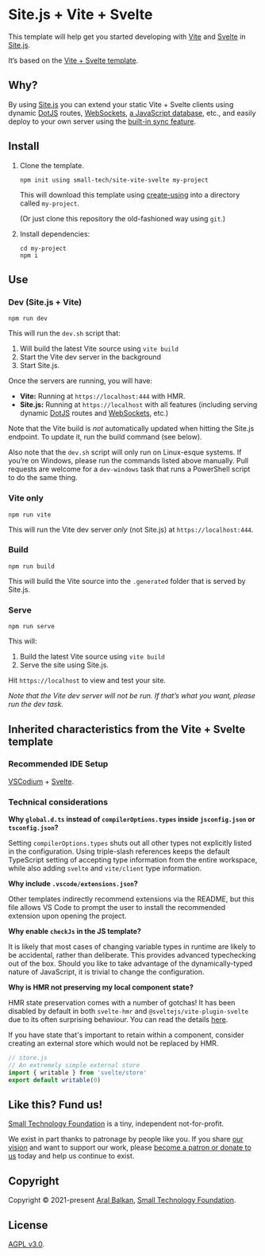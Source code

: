 # Site.js + Vite + Svelte

This template will help get you started developing with [Vite](https://vitejs.dev) and [Svelte](https://svelte.dev) in [Site.js](https://sitejs.org).

It’s based on the [Vite + Svelte template](https://github.com/vitejs/vite/tree/main/packages/create-app/template-svelte).

## Why?

By using [Site.js](https://sitejs.org) you can extend your static Vite + Svelte clients using dynamic [DotJS](https://sitejs.org/#dynamic-sites) routes, [WebSockets](https://sitejs.org/#websockets), [a JavaScript database](https://sitejs.org/#database), etc., and easily deploy to your own server using the [built-in sync feature](https://github.com/small-tech/site.js#sync).

## Install

1. Clone the template.

    ```shell
    npm init using small-tech/site-vite-svelte my-project
    ```

    This will download this template using [create-using](https://github.com/aral/create-using/tree/create-using#readme) into a directory called `my-project`.

    (Or just clone this repository the old-fashioned way using `git`.)

2. Install dependencies:

    ```shell
    cd my-project
    npm i
    ```

## Use

### Dev (Site.js + Vite)

```shell
npm run dev
```

This will run the `dev.sh` script that:

1. Will build the latest Vite source using `vite build`
2. Start the Vite dev server in the background
3. Start Site.js.

Once the servers are running, you will have:

  - __Vite:__ Running at `https://localhost:444` with HMR.
  - __Site.js:__ Running at `https://localhost` with all features (including serving dynamic [DotJS](https://sitejs.org/#dynamic-sites) routes and [WebSockets](https://sitejs.org/#websockets), etc.)

Note that the Vite build is _not_ automatically updated when hitting the Site.js endpoint. To update it, run the build command (see below).

Also note that the `dev.sh` script will only run on Linux-esque systems. If you’re on Windows, please run the commands listed above manually. Pull requests are welcome for a `dev-windows` task that runs a PowerShell script to do the same thing.

### Vite only

```shell
npm run vite
```

This will run the Vite dev server _only_ (not Site.js) at `https://localhost:444`.

### Build

```shell
npm run build
```

This will build the Vite source into the `.generated` folder that is served by Site.js.

### Serve

```shell
npm run serve
```

This will:

1. Build the latest Vite source using `vite build`
2. Serve the site using Site.js.

Hit `https://localhost` to view and test your site.

_Note that the Vite dev server will not be run. If that’s what you want, please run the dev task._

## Inherited characteristics from the Vite + Svelte template

### Recommended IDE Setup

[VSCodium](https://vscodium.com/) + [Svelte](https://marketplace.visualstudio.com/items?itemName=svelte.svelte-vscode).

### Technical considerations

**Why `global.d.ts` instead of `compilerOptions.types` inside `jsconfig.json` or `tsconfig.json`?**

Setting `compilerOptions.types` shuts out all other types not explicitly listed in the configuration. Using triple-slash references keeps the default TypeScript setting of accepting type information from the entire workspace, while also adding `svelte` and `vite/client` type information.

**Why include `.vscode/extensions.json`?**

Other templates indirectly recommend extensions via the README, but this file allows VS Code to prompt the user to install the recommended extension upon opening the project.

**Why enable `checkJs` in the JS template?**

It is likely that most cases of changing variable types in runtime are likely to be accidental, rather than deliberate. This provides advanced typechecking out of the box. Should you like to take advantage of the dynamically-typed nature of JavaScript, it is trivial to change the configuration.

**Why is HMR not preserving my local component state?**

HMR state preservation comes with a number of gotchas! It has been disabled by default in both `svelte-hmr` and `@sveltejs/vite-plugin-svelte` due to its often surprising behaviour. You can read the details [here](https://github.com/rixo/svelte-hmr#svelte-hmr).

If you have state that's important to retain within a component, consider creating an external store which would not be replaced by HMR.

```js
// store.js
// An extremely simple external store
import { writable } from 'svelte/store'
export default writable(0)
```

## Like this? Fund us!

[Small Technology Foundation](https://small-tech.org) is a tiny, independent not-for-profit.

We exist in part thanks to patronage by people like you. If you share [our vision](https://small-tech.org/about/#small-technology) and want to support our work, please [become a patron or donate to us](https://small-tech.org/fund-us) today and help us continue to exist.

## Copyright

Copyright &copy; 2021-present [Aral Balkan](https://ar.al), [Small Technology Foundation](https://small-tech.org).

## License

[AGPL v3.0](./LICENSE).
